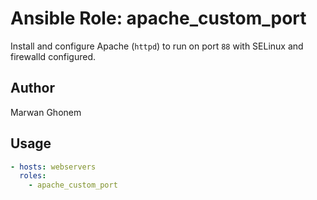 # Ansible Role: apache_custom_port

Install and configure Apache (`httpd`) to run on port `88` with SELinux and firewalld configured.

## Author

Marwan Ghonem

## Usage

```yaml
- hosts: webservers
  roles:
    - apache_custom_port
```
